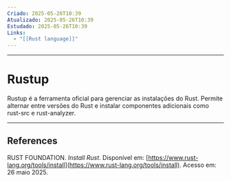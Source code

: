 ```yaml
---
Criado: 2025-05-26T10:39
Atualizado: 2025-05-26T10:39
Estudado: 2025-05-26T10:39
Links:
  - "[[Rust language]]"
---
```

---
# Rustup

Rustup é a ferramenta oficial para gerenciar as instalações do Rust. Permite alternar entre versões do Rust e instalar componentes adicionais como rust-src e rust-analyzer.

---
## References

RUST FOUNDATION. _Install Rust_. Disponível em: [https://www.rust-lang.org/tools/install](https://www.rust-lang.org/tools/install). Acesso em: 26 maio 2025.